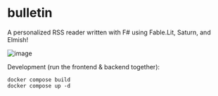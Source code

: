 # bulletin
A personalized RSS reader written with F# using Fable.Lit, Saturn, and Elmish!

![image](https://user-images.githubusercontent.com/105478675/203181881-c614bc92-532b-4b29-aa93-0cfa54206886.png)

Development (run the frontend & backend together):
```
docker compose build
docker compose up -d
```
